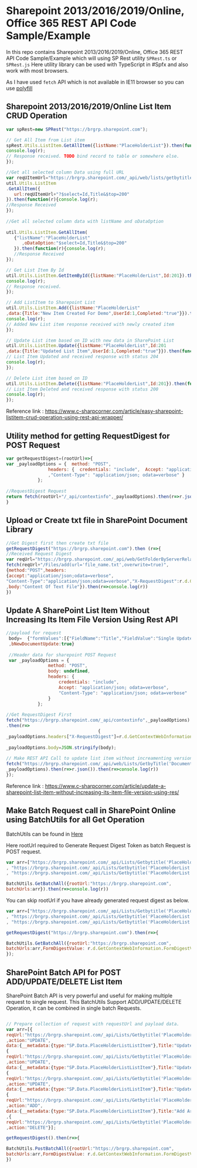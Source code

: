 # Sharepoint 2013/2016/2019/Online, Office 365 REST API Code Sample/Example
In this repo contains Sharepoint 2013/2016/2019/Online, Office 365 REST API Code Sample/Example which will using SP Rest utility `SPRest.ts` or `SPRest.js`
Here utility library can be used with TypeScript in #Spfx and also work with most browsers.

As I have used `fetch` API which is not available in IE11 browser so you can use [polyfill](https://github.com/github/fetch)

## Sharepoint 2013/2016/2019/Online List Item CRUD Operation

```js
var spRest=new SPRest("https://brgrp.sharepoint.com");

// Get All Item from List item  
spRest.Utils.ListItem.GetAllItem({listName:"PlaceHolderList"}).then(function(r){  
console.log(r);  
// Response received. TODO bind record to table or somewhere else.  
});

//Get all selected column Data using full URL  
var reqUItemUrl="https://brgrp.sharepoint.com/_api/web/lists/getbytitle('PlaceHolderList')/items";
util.Utils.ListItem  
.GetAllItem({  
   url:reqUItemUrl+"?$select=Id,Title&$top=200"  
}).then(function(r){console.log(r);  
//Response Received  
});  
  
//Get all selected column data with listName and oDataOption  
  
util.Utils.ListItem.GetAllItem(  
   {"listName":"PlaceHolderList"  
      ,oDataOption:"$select=Id,Title&$top=200"  
   }).then(function(r){console.log(r);  
   //Response Received  
});  

// Get List Item By Id  
util.Utils.ListItem.GetItemById({listName:"PlaceHolderList",Id:201}).then(function(r){    
console.log(r);    
// Response received.   
});

// Add ListItem to Sharepoint List  
util.Utils.ListItem.Add({listName:"PlaceHolderList"
,data:{Title:"New Item Created For Demo",UserId:1,Completed:"true"}}).then(function(r){    
console.log(r);    
// Added New List item response received with newly created item  
}); 

// Update List item based on ID with new data in SharePoint List  
util.Utils.ListItem.Update({listName:"PlaceHolderList",Id:201
,data:{Title:"Updated List Item",UserId:1,Completed:"true"}}).then(function(r){    
// List Item Updated and received response with status 204  
console.log(r);  
}); 

// Delete List item based on ID  
util.Utils.ListItem.Delete({listName:"PlaceHolderList",Id:201}).then(function(r){    
// List Item Deleted and received response with status 200  
console.log(r);  
}); 
```

Reference link : https://www.c-sharpcorner.com/article/easy-sharepoint-listitem-crud-operation-using-rest-api-wrapper/

## Utility method for getting RequestDigest for POST Request

```js
var getRequestDigest=(rootUrl)=>{
var _payloadOptions = {  method: "POST", 
                headers: {  credentials: "include",  Accept: "application/json; odata=verbose"
                ,"Content-Type": "application/json; odata=verbose" }  
            };  
  
//RequestDigest Request
return fetch(rootUrl+"/_api/contextinfo",_payloadOptions).then(r=>r.json())
}
```

## Upload or Create txt file in SharePoint Document Library

```js
//Get Digest first then create txt file
getRequestDigest("https://brgrp.sharepoint.com").then (r=>{
//Received Request Digest
var reqUrl="https://brgrp.sharepoint.com/_api/web/GetFolderByServerRelativeUrl('/Shared Documents')"
fetch(reqUrl+"/Files/add(url='file_name.txt',overwrite=true)",
{method:"POST",headers:
{accept:"application/json;odata=verbose",
"Content-Type":"application/json;odata=verbose","X-RequestDigest":r.d.GetContextWebInformation.FormDigestValue }
,body:"Content Of Text File"}).then(r=>console.log(r))
})
```

## Update A SharePoint List Item Without Increasing Its Item File Version Using Rest API


```js
//payload for request   
 body=  {"formValues":[{"FieldName":"Title","FieldValue":"Single Update Title with versioning__"}]
 ,bNewDocumentUpdate:true}  
  
 //Header data for sharepoint POST Request  
 var _payloadOptions = {  
                method: "POST",  
                body: undefined,  
                headers: {  
                    credentials: "include",  
                    Accept: "application/json; odata=verbose",  
                    "Content-Type": "application/json; odata=verbose"  
                }  
            };  
  
//Get RequestDigest First  
fetch("https://brgrp.sharepoint.com/_api/contextinfo",_payloadOptions).then(r=>r.json())  
.then(r=>  
                                   {  
_payloadOptions.headers["X-RequestDigest"]=r.d.GetContextWebInformation.FormDigestValue  
      
_payloadOptions.body=JSON.stringify(body);  
  
// Make REST API Call to update list item without increamenting version.  
fetch("https://brgrp.sharepoint.com/_api/web/Lists/GetbyTitle('Documents')/items(1)/ValidateUpdateListItem()",
_payloadOptions).then(r=>r.json()).then(r=>console.log(r))  
});

```

Reference link : 
https://www.c-sharpcorner.com/article/update-a-sharepoint-list-item-without-increasing-its-item-file-version-using-res/

## Make Batch Request call in SharePoint Online using BatchUtils for all Get Operation

BatchUtils can be found in [Here](https://github.com/anomepani/sp-rest-util/blob/master/BatchUtils.ts)

Here rootUrl required to Generate Request Digest Token as batch Request is POST request.

```js
var arr=["https://brgrp.sharepoint.com/_api/Lists/Getbytitle('PlaceHolderList')/items(212)"
, "https://brgrp.sharepoint.com/_api/Lists/Getbytitle('PlaceHolderList')/items(213)"
, "https://brgrp.sharepoint.com/_api/Lists/Getbytitle('PlaceHolderList')/items(214)"];

BatchUtils.GetBatchAll({rootUrl:"https://brgrp.sharepoint.com",
batchUrls:arr}).then(r=>console.log(r))

```
You can skip rootUrl if you have already generated request digest as below.

```js
var arr=["https://brgrp.sharepoint.com/_api/Lists/Getbytitle('PlaceHolderList')/items(212)"
, "https://brgrp.sharepoint.com/_api/Lists/Getbytitle('PlaceHolderList')/items(213)"
, "https://brgrp.sharepoint.com/_api/Lists/Getbytitle('PlaceHolderList')/items(214)"];

getRequestDigest("https://brgrp.sharepoint.com").then(r=>{

BatchUtils.GetBatchAll({rootUrl:"https://brgrp.sharepoint.com",
batchUrls:arr,FormDigestValue: r.d.GetContextWebInformation.FormDigestValue}).then(r=>console.log(r))
});

```

## SharePoint Batch API for POST ADD/UPDATE/DELETE List Item 

SharePoint Batch API is very powerful and useful for making multiple request to single request.
This BatchUtils Support ADD/UPDATE/DELETE Operation, it can be combined in single batch Requests.
```js

// Prepare collection of request with requestUrl and payload data.
var arr=[{
reqUrl:"https://brgrp.sharepoint.com/_api/Lists/Getbytitle('PlaceHolderList')/items(212)"
,action:"UPDATE",
data:{__metadata:{type:"SP.Data.PlaceHolderListListItem"},Title:"Update Article_1"}},
{
reqUrl:"https://brgrp.sharepoint.com/_api/Lists/Getbytitle('PlaceHolderList')/items(213)"
,action:"UPDATE",
data:{__metadata:{type:"SP.Data.PlaceHolderListListItem"},Title:"Update Article_2"}},
{
reqUrl:"https://brgrp.sharepoint.com/_api/Lists/Getbytitle('PlaceHolderList')/items(214)"
,action:"UPDATE",
data:{__metadata:{type:"SP.Data.PlaceHolderListListItem"},Title:"Update Article_3"}},
{
reqUrl:"https://brgrp.sharepoint.com/_api/Lists/Getbytitle('PlaceHolderList')/items"
,action:"ADD",
data:{__metadata:{type:"SP.Data.PlaceHolderListListItem"},Title:"Add Article_1"}}
,{
reqUrl:"https://brgrp.sharepoint.com/_api/Lists/Getbytitle('PlaceHolderList')/items(215)"
,action:"DELETE"}];

getRequestDigest().then(r=>{

BatchUtils.PostBatchAll({rootUrl:"https://brgrp.sharepoint.com",
batchUrls:arr,FormDigestValue: r.d.GetContextWebInformation.FormDigestValue}).then(r=>console.log(r))
})


```

